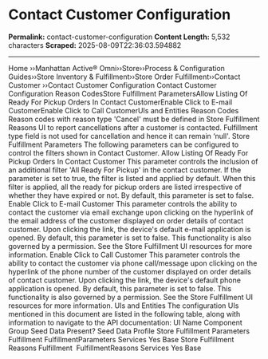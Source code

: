 # Contact Customer Configuration

**Permalink:** contact-customer-configuration
**Content Length:** 5,532 characters
**Scraped:** 2025-08-09T22:36:03.594882

---

Home &rsaquo;&rsaquo;Manhattan Active® Omni&rsaquo;&rsaquo;Store&rsaquo;&rsaquo;Process & Configuration Guides&rsaquo;&rsaquo;Store Inventory & Fulfillment&rsaquo;&rsaquo;Store Order Fulfillment&rsaquo;&rsaquo;Contact Customer ››Contact Customer Configuration Contact Customer Configuration Reason CodesStore Fulfillment ParametersAllow Listing Of Ready For Pickup Orders In Contact CustomerEnable Click to E-mail CustomerEnable Click to Call CustomerUIs and Entities Reason Codes Reason codes with reason type &#39;Cancel&#39; must be defined in Store Fulfillment Reasons UI to report cancellations after a customer is contacted. Fulfillment type field is not used for cancellation and hence it can remain &lsquo;null&#39;. Store Fulfillment Parameters The following parameters can be configured to control the filters shown in Contact Customer. Allow Listing Of Ready For Pickup Orders In Contact Customer This parameter controls the inclusion of an additional&nbsp;filter &#39;All Ready For Pickup&#39; in the contact customer. If the parameter is set to true, the filter is listed and applied by default. When this filter is applied, all the ready for pickup orders are listed irrespective of whether they have&nbsp;expired or not. By default, this parameter is set to false. Enable Click to E-mail Customer This parameter controls the ability to contact the customer via email exchange upon clicking on the hyperlink of the email address of the customer displayed on order details of contact customer. Upon clicking the link, the device&#39;s default e-mail application is opened. By default, this parameter is set to false.&nbsp;This functionality is also governed by a permission. See the Store Fulfillment UI resources for more information. Enable Click to Call Customer This parameter controls the ability to contact the customer via phone call/message&nbsp;upon clicking on the hyperlink of the phone number of the customer displayed on order details of contact customer.&nbsp;Upon clicking the link, the device&#39;s default phone application is opened. By default, this parameter is set to false.&nbsp;This functionality is also governed by a permission. See the Store Fulfillment UI resources for more information. UIs and Entities The configuration UIs mentioned in this document are&nbsp;listed in the following table,&nbsp;along with information to&nbsp;navigate&nbsp;to the API documentation: UI Name Component Group Seed Data Present? Seed Data Profile Store Fulfillment Parameters Fulfillment FulfillmentParameters Services Yes Base Store Fulfillment Reasons Fulfillment&nbsp; FulfillmentReasons Services Yes Base